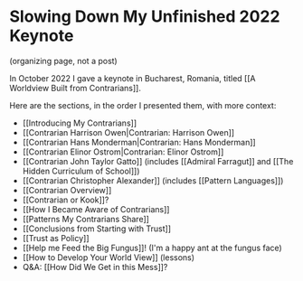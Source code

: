 # Slowing Down My Unfinished 2022 Keynote
(organizing page, not a post) 

In October 2022 I gave a keynote in Bucharest, Romania, titled [[A Worldview Built from Contrarians]]. 

Here are the sections, in the order I presented them, with more context: 

- [[Introducing My Contrarians]] 
- [[Contrarian Harrison Owen|Contrarian: Harrison Owen]] 
- [[Contrarian Hans Monderman|Contrarian: Hans Monderman]] 
- [[Contrarian Elinor Ostrom|Contrarian: Elinor Ostrom]] 
- [[Contrarian John Taylor Gatto]] (includes [[Admiral Farragut]] and [[The Hidden Curriculum of School]])
- [[Contrarian Christopher Alexander]] (includes [[Pattern Languages]]) 
- [[Contrarian Overview]] 
- [[Contrarian or Kook]]? 
- [[How I Became Aware of Contrarians]] 
- [[Patterns My Contrarians Share]] 
- [[Conclusions from Starting with Trust]] 
- [[Trust as Policy]] 
- [[Help me Feed the Big Fungus]]! (I'm a happy ant at the fungus face) 
- [[How to Develop Your World View]] (lessons) 
- Q&A: [[How Did We Get in this Mess]]? 

